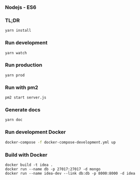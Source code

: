 ### Nodejs - ES6

### TL;DR
```shell
yarn install
```
### Run development
```shell
yarn watch
```
### Run production
```shell
yarn prod
```
### Run with pm2
```shell
pm2 start server.js
```

### Generate docs
```shell
yarn doc
```
### Run development Docker
```bash
docker-compose -f docker-compose-development.yml up
```

### Build with Docker
```{r, engine='bash'}
docker build -t idea .
docker run --name db -p 27017:27017 -d mongo
docker run --name idea-dev --link db:db -p 8000:8000 -d idea
```